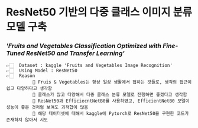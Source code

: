# ResNet50 기반의 다중 클래스 이미지 분류 모델 구축
### ***'Fruits and Vegetables Classification Optimized with Fine-Tuned ResNet50 and Transfer Learning'***

    👉🏻  Dataset : kaggle 'Fruits and Vegetables Image Recognition'
    👉🏻  Using Model : ResNet50
    👉🏻  Reason
              📎 Fruis & Vegetables는 항상 일상 생활에서 접하는 것들로, 생각의 접근이 쉽고 다양하다고 생각함
              📎 클래스가 많고 다양해서 다중 클래스 분류 모델로 진행하면 좋겠다고 생각함
              📎 ResNet50과 EfficiecntNetB0를 사용하였고, EfficientNetB0 모델이 성능이 좋은 것처럼 보여도 과적합이 많음
              📎 해당 데이터셋에 대해서 kaggle에 Pytorch로 ResNet50을 구현한 코드가 존재하지 않아서 시도




